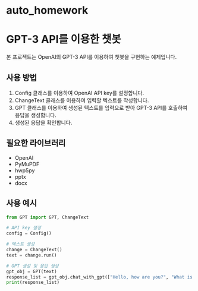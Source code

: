 # auto_homework



# GPT-3 API를 이용한 챗봇

본 프로젝트는 OpenAI의 GPT-3 API를 이용하여 챗봇을 구현하는 예제입니다. 

## 사용 방법

1. Config 클래스를 이용하여 OpenAI API key를 설정합니다.
2. ChangeText 클래스를 이용하여 입력할 텍스트를 작성합니다.
3. GPT 클래스를 이용하여 생성된 텍스트를 입력으로 받아 GPT-3 API를 호출하여 응답을 생성합니다.
4. 생성된 응답을 확인합니다.

## 필요한 라이브러리

- OpenAI
- PyMuPDF
- hwp5py
- pptx
- docx

## 사용 예시

```python
from GPT import GPT, ChangeText

# API key 설정
config = Config()

# 텍스트 생성
change = ChangeText()
text = change.run()

# GPT 생성 및 응답 생성
gpt_obj = GPT(text)
response_list = gpt_obj.chat_with_gpt(["Hello, how are you?", "What is your name?"])
print(response_list)
